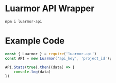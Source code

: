 # Luarmor API Wrapper
```
npm i luarmor-api
```
# Example Code
```javascript
const { Luarmor } = require('luarmor-api')
const API = new Luarmor('api_key', 'project_id');

API.Stats(true).then((data) => {
    console.log(data)
})
```